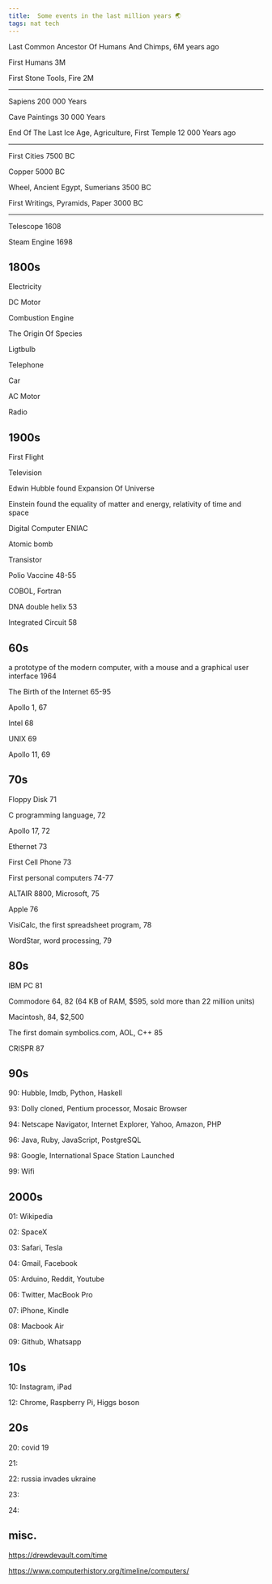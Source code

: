 ```yaml
---
title:  Some events in the last million years 🌏
tags: nat tech 
--- 
```


Last Common Ancestor Of Humans And Chimps, 6M years ago 

First Humans 3M  

First Stone Tools, Fire 2M 

---

Sapiens 200 000 Years

Cave Paintings 30 000 Years 

End Of The Last Ice Age, Agriculture, First Temple 12 000 Years ago 

---

First Cities 7500 BC 

Copper 5000 BC 

Wheel, Ancient Egypt, Sumerians 3500 BC 

First Writings, Pyramids, Paper 3000 BC

---

Telescope 1608

Steam Engine 1698

## 1800s

Electricity

DC Motor

Combustion Engine 

The Origin Of Species

Ligtbulb

Telephone

Car

AC Motor 

Radio


## 1900s 

First Flight 

Television 

Edwin Hubble found Expansion Of Universe 

Einstein found the equality of matter and energy, relativity of time and space 

Digital Computer ENIAC 

Atomic bomb 

Transistor 

Polio Vaccine 48-55

COBOL, Fortran

DNA double helix 53 

Integrated Circuit 58

## 60s 

a prototype of the modern computer, with a mouse and a graphical user interface 1964

The Birth of the Internet 65-95

Apollo 1, 67

Intel 68

UNIX 69

Apollo 11, 69 

## 70s 

Floppy Disk 71 

C programming language, 72

Apollo 17, 72

Ethernet 73 

First Cell Phone 73 

First personal computers 74-77 

ALTAIR 8800, Microsoft, 75 

Apple 76

VisiCalc, the first spreadsheet program, 78

WordStar, word processing, 79 

## 80s 

IBM PC 81

Commodore 64, 82 (64 KB of RAM, $595, sold more than 22 million units)

Macintosh, 84, $2,500

The first domain symbolics.com, AOL, C++ 85 

CRISPR 87

## 90s

90: Hubble, Imdb, Python, Haskell

93: Dolly cloned, Pentium processor, Mosaic Browser

94: Netscape Navigator, Internet Explorer, Yahoo, Amazon, PHP

96: Java, Ruby, JavaScript, PostgreSQL

98: Google, International Space Station Launched

99: Wifi

## 2000s

01: Wikipedia

02: SpaceX

03: Safari, Tesla 

04: Gmail, Facebook

05: Arduino, Reddit, Youtube

06: Twitter, MacBook Pro

07: iPhone, Kindle

08: Macbook Air

09: Github, Whatsapp 

## 10s 

10: Instagram, iPad

12: Chrome, Raspberry Pi, Higgs boson 

## 20s 

20: covid 19

21:

22: russia invades ukraine

23: 

24: 

## misc. 

<https://drewdevault.com/time>

<https://www.computerhistory.org/timeline/computers/>